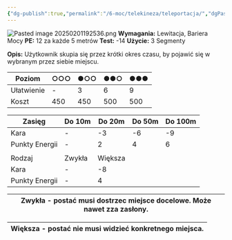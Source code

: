 ```yaml
---
{"dg-publish":true,"permalink":"/6-moc/telekineza/teleportacja/","dgPassFrontmatter":true}
---
```


![Pasted image 20250201192536.png](/img/user/6%20Obrazy/Pasted%20image%2020250201192536.png)
**Wymagania:** Lewitacja, Bariera Mocy
**PE:** 12 za każde 5 metrów
**Test:** -14
**Użycie:** 3 Segmenty

**Opis:** Użytkownik skupia się przez krótki okres czasu, by pojawić się w wybranym przez siebie miejscu.

| Poziom     | ○○○ | ●○○ | ●●○ | ●●● |
| ---------- | --- | --- | --- | --- |
| Ułatwienie | -   | 3   | 6   | 9   |
| Koszt      | 450 | 450 | 500 | 500 |

| Zasięg         | Do 10m | Do 20m  | Do 50m | Do 100m |
| -------------- | ------ | ------- | ------ | ------- |
| Kara           | -      | -3      | -6     | -9      |
| Punkty Energii | -      | 2       | 4      | 6       |
|                |        |         |        |         |
| Rodzaj         | Zwykła | Większa |        |         |
| Kara           | -      | -8      |        |         |
| Punkty Energii | -      | 4       |        |         |


| **Zwykła** - postać musi dostrzec miejsce docelowe. Może nawet zza zasłony. |
| --------------------------------------------------------------------------- |

| **Większa** - postać nie musi widzieć konkretnego miejsca. |
| ---------------------------------------------------------- |
